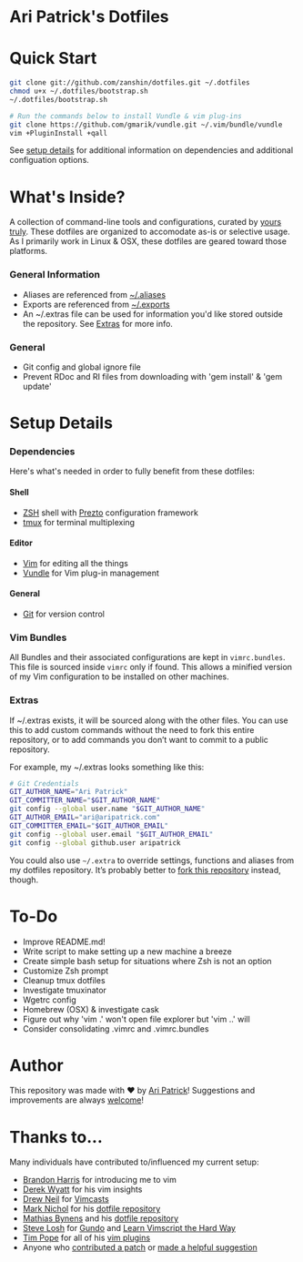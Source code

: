 Ari Patrick's Dotfiles
===============================

# Quick Start
```bash
git clone git://github.com/zanshin/dotfiles.git ~/.dotfiles
chmod u+x ~/.dotfiles/bootstrap.sh
~/.dotfiles/bootstrap.sh

# Run the commands below to install Vundle & vim plug-ins
git clone https://github.com/gmarik/vundle.git ~/.vim/bundle/vundle
vim +PluginInstall +qall
```

See [setup details](#setup-details) for additional information on dependencies
and additional configuation options.

# What's Inside?
A collection of command-line tools and configurations, curated by [yours
truly](#author). These dotfiles are organized to accomodate as-is or selective
usage. As I primarily work in Linux & OSX, these dotfiles are geared toward
those platforms.

### General Information
* Aliases are referenced from [~/.aliases](../aliases)
* Exports are referenced from [~/.exports](../exports)
* An ~/.extras file can be used for information you'd like stored outside the
repository. See [Extras](#extras) for more info.

### General
* Git config and global ignore file
* Prevent RDoc and RI files from downloading with 'gem install' & 'gem update'

# Setup Details
### Dependencies
Here's what's needed in order to fully benefit from these dotfiles:

#### Shell
* [ZSH](http://www.zsh.org/) shell with
	[Prezto](https://github.com/sorin-ionescu/prezto) configuration framework
* [tmux](https://tmux.github.io/) for terminal multiplexing

#### Editor
* [Vim](http://www.vim.org/) for editing all the things
* [Vundle](https://github.com/VundleVim/Vundle.vim) for Vim plug-in management

#### General
* [Git](https://git-scm.com/) for version control

### Vim Bundles
All Bundles and their associated configurations are kept in `vimrc.bundles`.
This file is sourced inside `vimrc` only if found. This allows a minified
version of my Vim configuration to be installed on other machines.

### Extras
If ~/.extras exists, it will be sourced along with the other files. You can use
this to add custom commands without the need to fork this entire repository, or
to add commands you don’t want to commit to a public repository.

For example, my ~/.extras looks something like this:

```bash
# Git Credentials
GIT_AUTHOR_NAME="Ari Patrick"
GIT_COMMITTER_NAME="$GIT_AUTHOR_NAME"
git config --global user.name "$GIT_AUTHOR_NAME"
GIT_AUTHOR_EMAIL="ari@aripatrick.com"
GIT_COMMITTER_EMAIL="$GIT_AUTHOR_EMAIL"
git config --global user.email "$GIT_AUTHOR_EMAIL"
git config --global github.user aripatrick
```

You could also use `~/.extra` to override settings, functions and aliases from
my dotfiles repository. It’s probably better to [fork this
repository](https://github.com/aripatrick/dotfiles/fork) instead, though.

# To-Do
* Improve README.md!
* Write script to make setting up a new machine a breeze
* Create simple bash setup for situations where Zsh is not an option
* Customize Zsh prompt
* Cleanup tmux dotfiles
* Investigate tmuxinator
* Wgetrc config
* Homebrew (OSX) & investigate cask
* Figure out why 'vim .' won't open file explorer but 'vim ..' will
* Consider consolidating .vimrc and .vimrc.bundles

# Author
This repository was made with &#9829; by [Ari
Patrick](https://github.com/aripatrick/)! Suggestions and improvements are
always [welcome](https://github.com/mathiasbynens/dotfiles/issues)!

# Thanks to...

Many individuals have contributed to/influenced my current setup:

* [Brandon Harris](https://github.com/irrigger) for introducing me to vim
* [Derek Wyatt](http://derekwyatt.org) for his vim insights
* [Drew Neil](https://github.com/nelstrom) for [Vimcasts](http://vimcasts.org)
* [Mark Nichol](https://github.com/zanshin) for his [dotfile
	repository](https://github.com/zanshin/dotfiles)
* [Mathias Bynens](https://mathiasbynens.be/) and his [dotfile
	repository](https://github.com/mathiasbynens/dotfiles)
* [Steve Losh](http://stevelosh.com) for
	[Gundo](http://stevelosh.com/projects/gundo/) and [Learn Vimscript the Hard Way](http://stevelosh.com/projects/learnvimscriptthehardway/)
* [Tim Pope](http://tbaggery.com/) for all of his [vim
	plugins](https://github.com/tpope)
* Anyone who [contributed a
	patch](https://github.com/aripatrick/dotfiles/contributors) or [made a
	helpful suggestion](https://github.com/aripatrick/dotfiles/issues)
